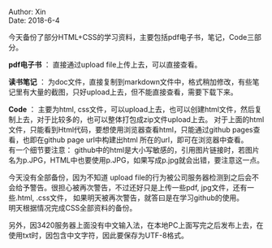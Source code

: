 Author: Xin  
Date: 2018-6-4


今天备份了部分HTML+CSS的学习资料，主要包括pdf电子书，笔记，Code三部分。  

**pdf电子书** ： 直接通过upload file上传上去，可以直接查看。

**读书笔记** ： 为doc文件，直接复制到markdown文件中，格式稍加修改，有些笔记里有大量的截图，只好upload上去，但不能直接查看，需要下载下来。  

**Code** ： 主要为html, css文件，可以upload上去，也可以创建html文件，然后复制上去，对于比较多的，也可以整体打包成zip文件upload上去。
     对于上面的html文件，只能看到Html代码，要想使用浏览器查看html，只能通过github pages查看，也即在github page url中构建出html 所在的url，即可在浏览器中查看。  
     有一个细节要注意： github中的html是大小写敏感的，引用图片链接时，若图片名为p.JPG，HTML中也要使用p.JPG，如果写成p.jpg就会出错，要注意这一点。

今天没有全部备份，因为不知道 upload file的行为被公司服务器检测到之后会不会给予警告。很担心被再次警告，不过还好只是上传一些pdf, jpg文件，还有一些.html, .css文件，
如果明天被再次警告，就答曰是在学习github的使用。  
明天根据情况完成CSS全部资料的备份。  

另外，因3420服务器上面没有中文输入法，在本地PC上面写完之后发布上去，在使用txt时，因包含中文字符，因此要保存为UTF-8格式。
